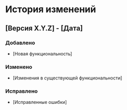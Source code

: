 # История изменений

## [Версия X.Y.Z] - [Дата]
### Добавлено
- [Новая функциональность]

### Изменено
- [Изменения в существующей функциональности]

### Исправлено
- [Исправленные ошибки]